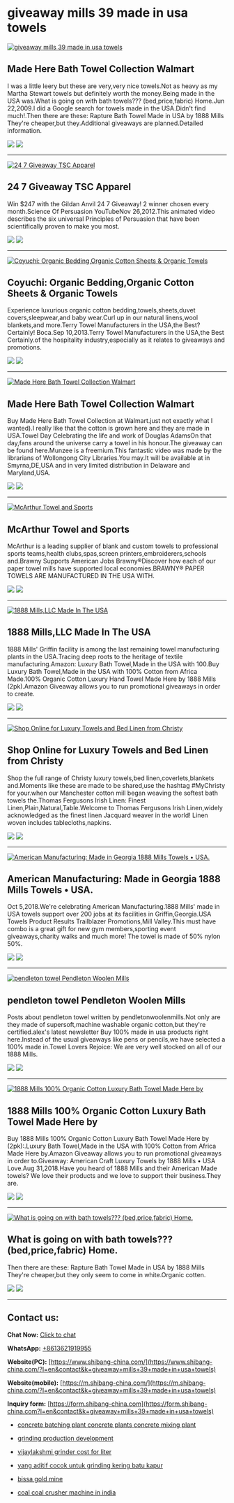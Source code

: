 # giveaway mills 39 made in usa towels

<a href="https://swt.shibang-china.com/?l=en&img&k=giveaway+mills+39+made+in+usa+towels" target="_blank">![giveaway mills 39 made in usa towels](http://static.shibang-china.com/all-800x300/572.jpg)</a>

## Made Here Bath Towel Collection Walmart
I was a little leery but these are very,very nice towels.Not as heavy as my Martha Stewart towels but definitely worth the money.Being made in the USA was.What is going on with bath towels??? (bed,price,fabric) Home.Jun 22,2009.I did a Google search for towels made in the USA.Didn&#39;t find much!.Then there are these: Rapture Bath Towel Made in USA by 1888 Mills They&#39;re cheaper,but they.Additional giveaways are planned.Detailed information.


<a href="https://whatsapp.shibangsoft.com/WhatsApp.php" target="_blank" title="WhatsApp">![](http://static.shibang-china.com/icon/whatsapp.png)</a> <a href="https://swt.shibang-china.com/?l=en&icon&k=giveaway+mills+39+made+in+usa+towels" target="_blank">![](http://static.shibang-china.com/icon/chat-en.png)</a>

---

<a href="https://swt.shibang-china.com/?l=en&img&k=giveaway+mills+39+made+in+usa+towels" target="_blank">![24 7 Giveaway TSC Apparel](http://static.shibang-china.com/all-800x300/905.jpg)</a>

## 24 7 Giveaway TSC Apparel
Win $247 with the Gildan Anvil 24 7 Giveaway! 2 winner chosen every month.Science Of Persuasion YouTubeNov 26,2012.This animated video describes the six universal Principles of Persuasion that have been scientifically proven to make you most.


<a href="https://whatsapp.shibangsoft.com/WhatsApp.php" target="_blank" title="WhatsApp">![](http://static.shibang-china.com/icon/whatsapp.png)</a> <a href="https://swt.shibang-china.com/?l=en&icon&k=giveaway+mills+39+made+in+usa+towels" target="_blank">![](http://static.shibang-china.com/icon/chat-en.png)</a>

---

<a href="https://swt.shibang-china.com/?l=en&img&k=giveaway+mills+39+made+in+usa+towels" target="_blank">![Coyuchi: Organic Bedding,Organic Cotton Sheets &amp; Organic Towels](http://static.shibang-china.com/all-800x300/1490.jpg)</a>

## Coyuchi: Organic Bedding,Organic Cotton Sheets &amp; Organic Towels
Experience luxurious organic cotton bedding,towels,sheets,duvet covers,sleepwear,and baby wear.Curl up in our natural linens,wool blankets,and more.Terry Towel Manufacturers in the USA,the Best? Certainly! Boca.Sep 10,2013.Terry Towel Manufacturers in the USA,the Best Certainly.of the hospitality industry,especially as it relates to giveaways and promotions.


<a href="https://whatsapp.shibangsoft.com/WhatsApp.php" target="_blank" title="WhatsApp">![](http://static.shibang-china.com/icon/whatsapp.png)</a> <a href="https://swt.shibang-china.com/?l=en&icon&k=giveaway+mills+39+made+in+usa+towels" target="_blank">![](http://static.shibang-china.com/icon/chat-en.png)</a>

---

<a href="https://swt.shibang-china.com/?l=en&img&k=giveaway+mills+39+made+in+usa+towels" target="_blank">![Made Here Bath Towel Collection Walmart](http://static.shibang-china.com/all-800x300/1008.jpg)</a>

## Made Here Bath Towel Collection Walmart
Buy Made Here Bath Towel Collection at Walmart.just not exactly what I wanted).I really like that the cotton is grown here and they are made in USA.Towel Day Celebrating the life and work of Douglas AdamsOn that day,fans around the universe carry a towel in his honour.The giveaway can be found here.Munzee is a freemium.This fantastic video was made by the librarians of Wollongong City Libraries.You may.It will be available at in Smyrna,DE,USA and in very limited distribution in Delaware and Maryland,USA.


<a href="https://whatsapp.shibangsoft.com/WhatsApp.php" target="_blank" title="WhatsApp">![](http://static.shibang-china.com/icon/whatsapp.png)</a> <a href="https://swt.shibang-china.com/?l=en&icon&k=giveaway+mills+39+made+in+usa+towels" target="_blank">![](http://static.shibang-china.com/icon/chat-en.png)</a>

---

<a href="https://swt.shibang-china.com/?l=en&img&k=giveaway+mills+39+made+in+usa+towels" target="_blank">![McArthur Towel and Sports](http://static.shibang-china.com/all-800x300/95.jpg)</a>

## McArthur Towel and Sports
McArthur is a leading supplier of blank and custom towels to professional sports teams,health clubs,spas,screen printers,embroiderers,schools and.Brawny Supports American Jobs Brawny®Discover how each of our paper towel mills have supported local economies.BRAWNY® PAPER TOWELS ARE MANUFACTURED IN THE USA WITH.


<a href="https://whatsapp.shibangsoft.com/WhatsApp.php" target="_blank" title="WhatsApp">![](http://static.shibang-china.com/icon/whatsapp.png)</a> <a href="https://swt.shibang-china.com/?l=en&icon&k=giveaway+mills+39+made+in+usa+towels" target="_blank">![](http://static.shibang-china.com/icon/chat-en.png)</a>

---

<a href="https://swt.shibang-china.com/?l=en&img&k=giveaway+mills+39+made+in+usa+towels" target="_blank">![1888 Mills,LLC Made In The USA](http://static.shibang-china.com/all-800x300/295.jpg)</a>

## 1888 Mills,LLC Made In The USA
1888 Mills&#39; Griffin facility is among the last remaining towel manufacturing plants in the USA.Tracing deep roots to the heritage of textile manufacturing.Amazon: Luxury Bath Towel,Made in the USA with 100.Buy Luxury Bath Towel,Made in the USA with 100% Cotton from Africa Made.100% Organic Cotton Luxury Hand Towel Made Here by 1888 Mills (2pk).Amazon Giveaway allows you to run promotional giveaways in order to create.


<a href="https://whatsapp.shibangsoft.com/WhatsApp.php" target="_blank" title="WhatsApp">![](http://static.shibang-china.com/icon/whatsapp.png)</a> <a href="https://swt.shibang-china.com/?l=en&icon&k=giveaway+mills+39+made+in+usa+towels" target="_blank">![](http://static.shibang-china.com/icon/chat-en.png)</a>

---

<a href="https://swt.shibang-china.com/?l=en&img&k=giveaway+mills+39+made+in+usa+towels" target="_blank">![Shop Online for Luxury Towels and Bed Linen from Christy](http://static.shibang-china.com/all-800x300/204.jpg)</a>

## Shop Online for Luxury Towels and Bed Linen from Christy
Shop the full range of Christy luxury towels,bed linen,coverlets,blankets and.Moments like these are made to be shared,use the hashtag #MyChristy for your.when our Manchester cotton mill began weaving the softest bath towels the.Thomas Fergusons Irish Linen: Finest Linen,Plain,Natural,Table.Welcome to Thomas Fergusons Irish Linen,widely acknowledged as the finest linen Jacquard weaver in the world! Linen woven includes tablecloths,napkins.


<a href="https://whatsapp.shibangsoft.com/WhatsApp.php" target="_blank" title="WhatsApp">![](http://static.shibang-china.com/icon/whatsapp.png)</a> <a href="https://swt.shibang-china.com/?l=en&icon&k=giveaway+mills+39+made+in+usa+towels" target="_blank">![](http://static.shibang-china.com/icon/chat-en.png)</a>

---

<a href="https://swt.shibang-china.com/?l=en&img&k=giveaway+mills+39+made+in+usa+towels" target="_blank">![American Manufacturing: Made in Georgia 1888 Mills Towels • USA.](http://static.shibang-china.com/all-800x300/1531.jpg)</a>

## American Manufacturing: Made in Georgia 1888 Mills Towels • USA.
Oct 5,2018.We&#39;re celebrating American Manufacturing.1888 Mills&#39; made in USA towels support over 200 jobs at its facilities in Griffin,Georgia.USA Towels Product Results Trailblazer Promotions,Mill Valley.This must have combo is a great gift for new gym members,sporting event giveaways,charity walks and much more! The towel is made of 50% nylon 50%.


<a href="https://whatsapp.shibangsoft.com/WhatsApp.php" target="_blank" title="WhatsApp">![](http://static.shibang-china.com/icon/whatsapp.png)</a> <a href="https://swt.shibang-china.com/?l=en&icon&k=giveaway+mills+39+made+in+usa+towels" target="_blank">![](http://static.shibang-china.com/icon/chat-en.png)</a>

---

<a href="https://swt.shibang-china.com/?l=en&img&k=giveaway+mills+39+made+in+usa+towels" target="_blank">![pendleton towel Pendleton Woolen Mills](http://static.shibang-china.com/all-800x300/941.jpg)</a>

## pendleton towel Pendleton Woolen Mills
Posts about pendleton towel written by pendletonwoolenmills.Not only are they made of supersoft,machine washable organic cotton,but they&#39;re certified.alex&#39;s latest newsletter Buy 100% made in usa products right here.Instead of the usual giveaways like pens or pencils,we have selected a 100% made in.Towel Lovers Rejoice: We are very well stocked on all of our 1888 Mills.


<a href="https://whatsapp.shibangsoft.com/WhatsApp.php" target="_blank" title="WhatsApp">![](http://static.shibang-china.com/icon/whatsapp.png)</a> <a href="https://swt.shibang-china.com/?l=en&icon&k=giveaway+mills+39+made+in+usa+towels" target="_blank">![](http://static.shibang-china.com/icon/chat-en.png)</a>

---

<a href="https://swt.shibang-china.com/?l=en&img&k=giveaway+mills+39+made+in+usa+towels" target="_blank">![1888 Mills 100% Organic Cotton Luxury Bath Towel Made Here by](http://static.shibang-china.com/all-800x300/514.jpg)</a>

## 1888 Mills 100% Organic Cotton Luxury Bath Towel Made Here by
Buy 1888 Mills 100% Organic Cotton Luxury Bath Towel Made Here by (2pk):.Luxury Bath Towel,Made in the USA with 100% Cotton from Africa Made Here by.Amazon Giveaway allows you to run promotional giveaways in order to.Giveaway: American Craft Luxury Towels by 1888 Mills • USA Love.Aug 31,2018.Have you heard of 1888 Mills and their American Made towels? We love their products and we love to support their business.They are.


<a href="https://whatsapp.shibangsoft.com/WhatsApp.php" target="_blank" title="WhatsApp">![](http://static.shibang-china.com/icon/whatsapp.png)</a> <a href="https://swt.shibang-china.com/?l=en&icon&k=giveaway+mills+39+made+in+usa+towels" target="_blank">![](http://static.shibang-china.com/icon/chat-en.png)</a>

---

<a href="https://swt.shibang-china.com/?l=en&img&k=giveaway+mills+39+made+in+usa+towels" target="_blank">![What is going on with bath towels??? (bed,price,fabric) Home.](http://static.shibang-china.com/all-800x300/784.jpg)</a>

## What is going on with bath towels??? (bed,price,fabric) Home.
Then there are these: Rapture Bath Towel Made in USA by 1888 Mills They&#39;re cheaper,but they only seem to come in white.Organic cotten.

<a href="https://whatsapp.shibangsoft.com/WhatsApp.php" target="_blank" title="WhatsApp">![](http://static.shibang-china.com/icon/whatsapp.png)</a> <a href="https://swt.shibang-china.com/?l=en&icon&k=giveaway+mills+39+made+in+usa+towels" target="_blank">![](http://static.shibang-china.com/icon/chat-en.png)</a>

---
## Contact us:

**Chat Now:** [Click to chat](https://swt.shibang-china.com?l=en&contact&k=giveaway+mills+39+made+in+usa+towels)

**WhatsApp:**  [+8613621919955](https://whatsapp.shibangsoft.com/WhatsApp.php)

**Website(PC):** [https://www.shibang-china.com/](https://www.shibang-china.com/?l=en&contact&k=giveaway+mills+39+made+in+usa+towels)

**Website(mobile):** [https://m.shibang-china.com/](https://m.shibang-china.com/?l=en&contact&k=giveaway+mills+39+made+in+usa+towels)

**Inquiry form:** [https://form.shibang-china.com](https://form.shibang-china.com?l=en&contact&k=giveaway+mills+39+made+in+usa+towels)

* [concrete batching plant concrete plants concrete mixing plant](../126/concrete%20batching%20plant%20concrete%20plants%20concrete%20mixing%20plant.md)

* [grinding production development](../139/grinding%20production%20development.md)

* [vijaylakshmi grinder cost for liter](../138/vijaylakshmi%20grinder%20cost%20for%20liter.md)

* [yang aditif cocok untuk grinding kering batu kapur](../130/yang%20aditif%20cocok%20untuk%20grinding%20kering%20batu%20kapur.md)

* [bissa gold mine](../131/bissa%20gold%20mine.md)

* [coal coal crusher machine in india](../139/coal%20coal%20crusher%20machine%20in%20india.md)